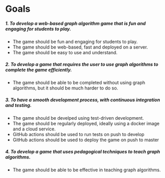 # Goals

##### 1. To develop a web-based graph algorithm game that is fun and engaging for students to play.
* The game should be fun and engaging for students to play.
* The game should be web-based, fast and deployed on a server.
* The game should be easy to use and understand.

##### 2. To develop a game that requires the user to use graph algorithms to complete the game efficiently.
* The game should be able to be completed without using graph algorithms, but it should be much harder to do so.

##### 3. To have a smooth development process, with continuous integration and testing.
* The game should be develped using test-driven development.
* The game should be regularly deployed, ideally using a docker image and a cloud service.
* GitHub actions should be used to run tests on push to develop
* GitHub actions should be used to deploy the game on push to master

##### 4. To develop a game that uses pedagogical techniques to teach graph algorithms.
* The game should be able to be effective in teaching graph algorithms.
